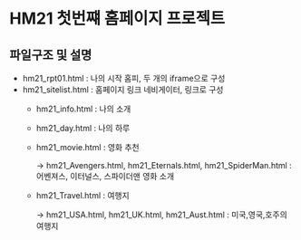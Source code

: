 # HM21 첫번쨰 홈페이지 프로젝트

## 파일구조 및 설명
- hm21_rpt01.html : 나의 시작 홈피, 두 개의 iframe으로 구성
- hm21_sitelist.html : 홈페이지 링크 네비게이터, 링크로 구성
  - hm21_info.html : 나의 소개 
  - hm21_day.html : 나의 하루
  - hm21_movie.html : 영화 추천
    
    -> hm21_Avengers.html,  hm21_Eternals.html,  hm21_SpiderMan.html : 어벤져스, 이터널스, 스파이더맨 영화 소개
  - hm21_Travel.html : 여행지
    
    -> hm21_USA.html,  hm21_UK.html,  hm21_Aust.html : 미국,영국,호주의 여행지 
  
